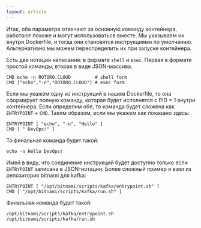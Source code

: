 ```yaml
---
layout: article
---
```


Итак, оба параметра отвечают за основную команду контейнера, работают похоже и могут использоваться вместе. Мы указываем их внутри Dockerfile, и тогда они становятся инструкциями по умолчанию. Альтернативно мы можем переопределить их при запуске контейнера.

Есть две нотации написания: в формате `shell` и `exec`.  Первая в формате простой команды, вторая в виде JSON-массива.

```
CMD echo -n ROTORO.CLOUD         # shell form
CMD ["echo","-n","ROTORO.CLOUD"] # exec form
```

Если мы укажем одну из инструкций в нашем Dockerfile, то она сформирует полную команду, которая будет исполнятся с PID = 1 внутри контейнера. Если определим обе, то команда будет сложена как `ENTRYPOINT` + `CMD`. Таким образом, если мы укажем как показано здесь:

```
ENTRYPOINT [ "echo", "-n", "Hello" ]
CMD [ " DevOps!" ]
```

То финальная команда будет такой:

```
echo -n Hello DevOps!
```

Имей в виду, что соединение инструкций будет доступно только если `ENTRYPOINT` записана в JSON-нотации. Более сложный пример я взял из репозитория bitnami для kafka:

```
ENTRYPOINT [ "/opt/bitnami/scripts/kafka/entrypoint.sh" ]
CMD [ "/opt/bitnami/scripts/kafka/run.sh" ]
```

Финальная команда будет такой:

```
/opt/bitnami/scripts/kafka/entrypoint.sh /opt/bitnami/scripts/kafka/run.sh
```

